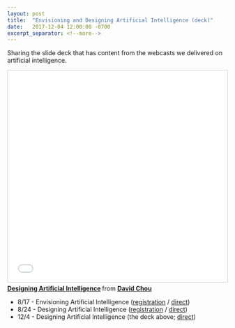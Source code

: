 ```yaml
---
layout: post
title:  "Envisioning and Designing Artificial Intelligence (deck)"
date:   2017-12-04 12:00:00 -0700
excerpt_separator: <!--more-->
---
```


Sharing the slide deck that has content from the webcasts we delivered on artificial intelligence.

<iframe src="//www.slideshare.net/slideshow/embed_code/key/vW6VQGIzfutue1" width="595" height="485" frameborder="0" marginwidth="0" marginheight="0" scrolling="no" style="border:1px solid #CCC; border-width:1px; margin-bottom:5px; max-width: 100%;" allowfullscreen> </iframe> <div style="margin-bottom:5px"> <strong> <a href="//www.slideshare.net/davidcchou/designing-artificial-intelligence" title="Designing Artificial Intelligence" target="_blank">Designing Artificial Intelligence</a> </strong> from <strong><a href="https://www.slideshare.net/davidcchou" target="_blank">David Chou</a></strong> </div>
<!--more-->

- 8/17 - Envisioning Artificial Intelligence ([registration](https://info.microsoft.com/en-us-landing-ondemand-artificialintelligence.html) / [direct](https://na01.safelinks.protection.outlook.com/?url=https%3A%2F%2Fevent.on24.com%2Finterface%2Fregistration%2Fautoreg%2Findex.html%3Feventid%3D1476052%26sessionid%3D1%26key%3DFBCCC9DF6D0FA8A67D8ED15AFB7CCFE0%26firstname%3DDavid%26lastname%3DChou%26company%3DMicrosoft%26email%3Ddavid.chou%40microsoft.com%26job_title%3DTechnical%2BArchitect%26country%3D%26zip%3D%26work_phone%3D&data=02%7C01%7Cdavid.chou%40microsoft.com%7C45d92936bf204d49100008d4ee5629ae%7C72f988bf86f141af91ab2d7cd011db47%7C1%7C0%7C636395501212772770&sdata=lPYls7SmsSClftAh6ZWarVIZmR0KCb054HcBdZrgiMc%3D&reserved=0))
- 8/24 - Designing Artificial Intelligence ([registration](https://info.microsoft.com/en-us-landing-ondemand-artificialintelligence2.html) / [direct](https://na01.safelinks.protection.outlook.com/?url=https%3A%2F%2Fevent.on24.com%2Finterface%2Fregistration%2Fautoreg%2Findex.html%3Feventid%3D1476054%26sessionid%3D1%26key%3D7F2C457F7791B282F7D237EDC992D3F2%26firstname%3DDavid%26lastname%3DChou%26company%3DMicrosoft%26email%3Ddavid.chou%40microsoft.com%26job_title%3DTechnical%2BArchitect%26country%3D%26zip%3D%26work_phone%3D&data=02%7C01%7Cdavid.chou%40microsoft.com%7C0f8a2a16754049523b4608d4ee5630b5%7C72f988bf86f141af91ab2d7cd011db47%7C1%7C0%7C636395501329755417&sdata=%2F7BrorY%2BoyCLMOt7npOHyJ0wo8LfLojAcz1q%2FBLE6W4%3D&reserved=0))
- 12/4 - Designing Artificial Intelligence (the deck above; [direct](https://na01.safelinks.protection.outlook.com/?url=https%3A%2F%2Fevent.on24.com%2Finterface%2Fregistration%2Fautoreg%2Findex.html%3Feventid%3D1535889%26sessionid%3D1%26key%3D82944AFC53356E0C802B1DA765633C63%26firstname%3DDavid%26lastname%3DChou%26company%3DMicrosoft%26email%3Ddachou%40microsoft.com%26job_title%3DSystems%2B%252F%2BSolution%2BArchitect%26country%3D%26zip%3D%26work_phone%3D&data=02%7C01%7CDavid.Chou%40microsoft.com%7C905878b604904456850508d53b40ea40%7C72f988bf86f141af91ab2d7cd011db47%7C1%7C0%7C636480072348274838&sdata=UxxGUQw5KhtgnnG9gDcdDGF1FUr2s8cwIa8GBAbwXJ8%3D&reserved=0))
